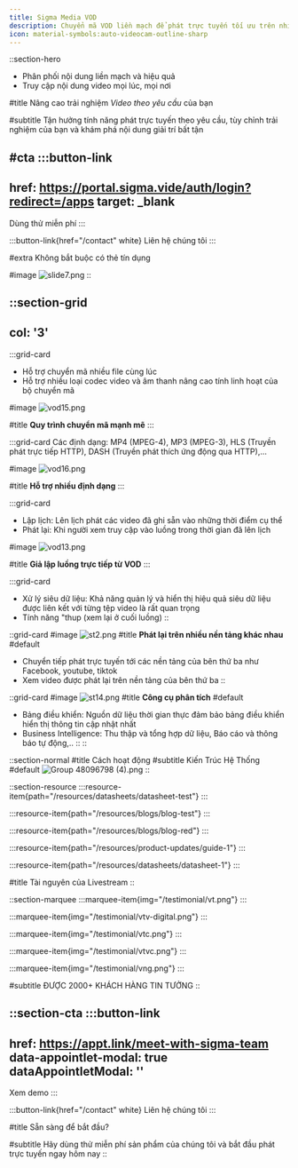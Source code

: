 ```yaml
---
title: Sigma Media VOD
description: Chuyển mã VOD liền mạch để phát trực tuyến tối ưu trên nhiều nền tảng khác nhau.
icon: material-symbols:auto-videocam-outline-sharp
---
```


::section-hero
- Phân phối nội dung liền mạch và hiệu quả
- Truy cập nội dung video mọi lúc, mọi nơi

#title
Nâng cao trải nghiệm _Video theo yêu cầu_ của bạn

#subtitle
Tận hưởng tính năng phát trực tuyến theo yêu cầu, tùy chỉnh trải nghiệm của bạn và khám phá nội dung giải trí bất tận

#cta
  :::button-link
  ---
  href: https://portal.sigma.vide/auth/login?redirect=/apps
  target: _blank
  ---
  Dùng thử miễn phí
  :::

  :::button-link{href="/contact" white}
  Liên hệ chúng tôi
  :::

#extra
Không bắt buộc có thẻ tín dụng

#image
![slide7.png](/VOD/slide7.png)
::

::section-grid
---
col: '3'
---
  :::grid-card
  - Hỗ trợ chuyển mã nhiều file cùng lúc
  - Hỗ trợ nhiều loại codec video và âm thanh nâng cao tính linh hoạt của bộ chuyển mã
  
  #image
  ![vod15.png](/VOD/vod15.png)
  
  #title
  **Quy trình chuyển mã mạnh mẽ**
  :::

  :::grid-card
  Các định dạng: MP4 (MPEG-4), MP3 (MPEG-3), HLS (Truyền phát trực tiếp HTTP), DASH (Truyền phát thích ứng động qua HTTP),...
  
  #image
  ![vod16.png](/VOD/vod16.png)
  
  #title
  **Hỗ trợ nhiều định dạng**
  :::

  :::grid-card
  - Lập lịch: Lên lịch phát các video đã ghi sẵn vào những thời điểm cụ thể
  - Phát lại: Khi người xem truy cập vào luồng trong thời gian đã lên lịch
  
  #image
  ![vod13.png](/VOD/vod13.png)
  
  #title
  **Giả lập luồng trực tiếp từ VOD**
  :::

  :::grid-card
  - Xử lý siêu dữ liệu: Khả năng quản lý và hiển thị hiệu quả siêu dữ liệu được liên kết với từng tệp video là rất quan trọng
  - Tính năng "thup (xem lại ở cuối luồng)
  ::

  ::grid-card
  #image
  ![st2.png](/Livestream/st2.png)
  #title
  **Phát lại trên nhiều nền tảng khác nhau**
  #default
  - Chuyển tiếp phát trực tuyến tới các nền tảng của bên thứ ba như Facebook, youtube, tiktok
  - Xem video được phát lại trên nền tảng của bên thứ ba
  ::

  ::grid-card
  #image
  ![st14.png](/Livestream/st14.png)
  #title
  **Công cụ phân tích**
  #default
  - Bảng điều khiển: Nguồn dữ liệu thời gian thực đảm bảo bảng điều khiển hiển thị thông tin cập nhật nhất
  - Business Intelligence: Thu thập và tổng hợp dữ liệu, Báo cáo và thông báo tự động,..
  ::
::

::section-normal
#title
Cách hoạt động
#subtitle
Kiến Trúc Hệ Thống
#default
![Group 48096798 (4).png](/Livestream/Group%2048096798%20(4).png)
::


::section-resource
  :::resource-item{path="/resources/datasheets/datasheet-test"}
  :::

  :::resource-item{path="/resources/blogs/blog-test"}
  :::

  :::resource-item{path="/resources/blogs/blog-red"}
  :::

  :::resource-item{path="/resources/product-updates/guide-1"}
  :::

  :::resource-item{path="/resources/datasheets/datasheet-1"}
  :::

#title
Tài nguyên của Livestream
::

::section-marquee
  :::marquee-item{img="/testimonial/vt.png"}
  :::

  :::marquee-item{img="/testimonial/vtv-digital.png"}
  :::

  :::marquee-item{img="/testimonial/vtc.png"}
  :::

  :::marquee-item{img="/testimonial/vtvc.png"}
  :::

  :::marquee-item{img="/testimonial/vng.png"}
  :::

#subtitle
ĐƯỢC 2000+ KHÁCH HÀNG TIN TƯỞNG
::


::section-cta
  :::button-link
  ---
  href: https://appt.link/meet-with-sigma-team
  data-appointlet-modal: true
  dataAppointletModal: ''
  ---
  Xem demo
  :::

  :::button-link{href="/contact" white}
  Liên hệ chúng tôi
  :::

#title
Sẵn sàng để bắt đầu?

#subtitle
Hãy dùng thử miễn phí sản phẩm của chúng tôi và bắt đầu phát trực tuyến ngay hôm nay
::
